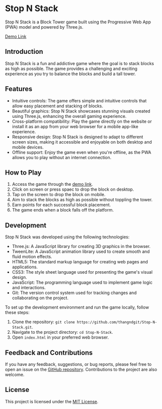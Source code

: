 # Stop N Stack

Stop N Stack is a Block Tower game built using the Progressive Web App (PWA) model and powered by Three.js. 

[Demo Link](https://thangndgit.github.io/Stop-N-Stack/)

## Introduction

Stop N Stack is a fun and addictive game where the goal is to stack blocks as high as possible. The game provides a challenging and exciting experience as you try to balance the blocks and build a tall tower. 

## Features

- Intuitive controls: The game offers simple and intuitive controls that allow easy placement and stacking of blocks.
- Beautiful graphics: Stop N Stack showcases stunning visuals created using Three.js, enhancing the overall gaming experience.
- Cross-platform compatibility: Play the game directly on the website or install it as an app from your web browser for a mobile app-like experience.
- Responsive design: Stop N Stack is designed to adapt to different screen sizes, making it accessible and enjoyable on both desktop and mobile devices.
- Offline support: Enjoy the game even when you're offline, as the PWA allows you to play without an internet connection.

## How to Play

1. Access the game through the [demo link](https://thangndgit.github.io/Stop-N-Stack/).
2. Click on screen or press spaec to drop the block on desktop.
3. Tap on the screen to drop the block on mobile.
4. Aim to stack the blocks as high as possible without toppling the tower.
5. Earn points for each successful block placement.
6. The game ends when a block falls off the platform.

## Development

Stop N Stack was developed using the following technologies:

- Three.js: A JavaScript library for creating 3D graphics in the browser.
- TweenLite: A JavaScript animation library used to create smooth and fluid motion effects.
- HTML5: The standard markup language for creating web pages and applications.
- CSS3: The style sheet language used for presenting the game's visual design.
- JavaScript: The programming language used to implement game logic and interactions.
- Git: The version control system used for tracking changes and collaborating on the project.

To set up the development environment and run the game locally, follow these steps:

1. Clone the repository: `git clone https://github.com/thangndgit/Stop-N-Stack.git`.
2. Navigate to the project directory: `cd Stop-N-Stack`.
3. Open `index.html` in your preferred web browser.

## Feedback and Contributions

If you have any feedback, suggestions, or bug reports, please feel free to open an issue on the [GitHub repository](https://github.com/thangndgit/Stop-N-Stack). Contributions to the project are also welcome.

## License

This project is licensed under the [MIT License](LICENSE).
